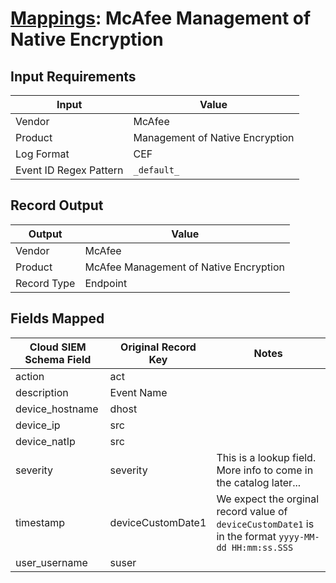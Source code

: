 # [Mappings](README.md): McAfee Management of Native Encryption

## Input Requirements

|Input|Value|
|-----|-----|
|Vendor|McAfee|
|Product|Management of Native Encryption|
|Log Format|CEF|
|Event ID Regex Pattern|`_default_`|

## Record Output

|Output|Value|
|------|-----|
|Vendor|McAfee|
|Product|McAfee Management of Native Encryption|
|Record Type|Endpoint|

## Fields Mapped

|Cloud SIEM Schema Field|Original Record Key|Notes|
|-----------------------|-------------------|-----|
|action|act||
|description|Event Name||
|device_hostname|dhost||
|device_ip|src||
|device_natIp|src||
|severity|severity|This is a lookup field. More info to come in the catalog later...|
|timestamp|deviceCustomDate1|We expect the orginal record value of `deviceCustomDate1` is in the format `yyyy-MM-dd HH:mm:ss.SSS`|
|user_username|suser||

